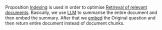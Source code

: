 Proposition [Indexing](Indexing) is used in order to optimise 
[Retrieval of relevant documents](Retrieval%20of%20relevant%20documents.md).
Basically, we use [LLM](LLM.md) to summarise the entire document and then embed the
summary. After that we [embed](Embedding.md) the Original question and then
return entire document instead of document chunks.

